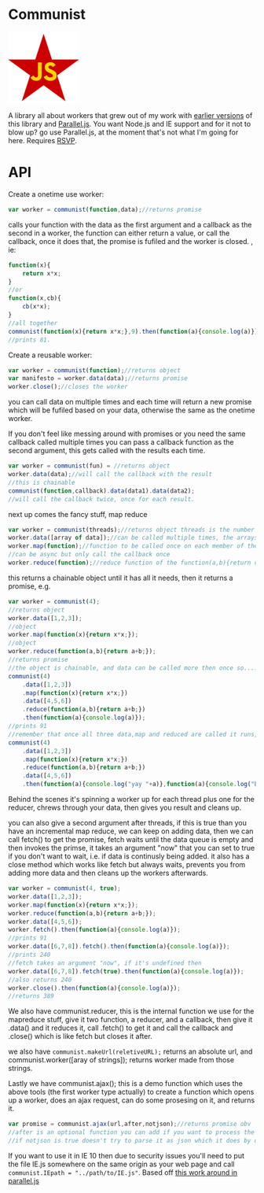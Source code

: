 Communist
==========
![communist](logo.png)

A library all about workers that grew out of my work with [earlier versions](https://github.com/calvinmetcalf/communist/tree/6e920be75ab3ed9b2a36d24dd184a9945f6b4000) of  this library and [Parallel.js](https://github.com/adambom/parallel.js).  You want Node.js and IE support and for it not to blow up? go use Parallel.js, at the moment that's not what I'm going for here. Requires [RSVP](https://github.com/tildeio/rsvp.js).

API
===
Create a onetime use worker:

```JavaScript
var worker = communist(function,data);//returns promise
```

calls your function with the data as the first argument and a callback as the second in a worker, the function can either return a value, or call the callback, once it does that, the promise is fufiled and the worker is closed. , ie:

```JavaScript
function(x){
	return x*x;
}
//or
function(x,cb){
	cb(x*x);
}
//all together
communist(function(x){return x*x;},9).then(function(a){console.log(a)});
//prints 81.
```

Create a reusable worker:

```JavaScript
var worker = communist(function);//returns object
var manifesto = worker.data(data);//returns promise
worker.close();//closes the worker
```

you can call data on multiple times and each time will return a new promise which will be fufiled based on your data, otherwise the same as the onetime worker.

If you don't feel like messing around with promises or you need the same callback called multiple times you can pass a callback function as the second argument, this gets called with the results each time.

```JavaScript
var worker = communist(fun) = //returns object
worker.data(data);//will call the callback with the result
//this is chainable
communist(function,callback).data(data1).data(data2);
//will call the callback twice, once for each result.
```

next up comes the fancy stuff, map reduce

```Javascript
var worker = communist(threads);//returns object threads is the number of map workers, reducer will be an additional thread
worker.data([array of data]);//can be called multiple times, the arrays will be concated
worker.map(function);//function to be called once on each member of the array
//can be async but only call the callback once
worker.reduce(function);//reduce function of the function(a,b){return c};
```

this returns a chainable object until it has all it needs, then it returns a promise, e.g.

```JavaScript
var worker = communist(4);
//returns object
worker.data([1,2,3]);
//object
worker.map(function(x){return x*x;});
//object
worker.reduce(function(a,b){return a+b;});
//returns promise
//the object is chainable, and data can be called more then once so....
communist(4)
	.data([1,2,3])
	.map(function(x){return x*x;})
	.data([4,5,6])
	.reduce(function(a,b){return a+b;})
	.then(function(a){console.log(a)});
//prints 91
//remember that once all three data,map and reduced are called it runs, so the following will give you an error:
communist(4)
	.data([1,2,3])
	.map(function(x){return x*x;})
	.reduce(function(a,b){return a+b;})
	.data([4,5,6])
	.then(function(a){console.log("yay "+a)},function(a){console.log("boo "+a)});
```

Behind the scenes it's spinning a worker up for each thread plus one for the reducer, chrews through your data, then gives you result and cleans up.

you can also give a second argument after threads, if this is true than you have an incremental map reduce, we can keep on adding data, then we can call fetch() to get the promise, fetch waits until the data queue is empty and then invokes the primse, it takes an argument "now" that you can set to true if you don't want to wait, i.e. if data is continusly being added. 
it also has a close method which works like fetch but always waits, prevents you from adding more data and then cleans up the workers afterwards. 

```JavaScript
var worker = communist(4, true);
worker.data([1,2,3]);
worker.map(function(x){return x*x;});
worker.reduce(function(a,b){return a+b;});
worker.data([4,5,6]);
worker.fetch().then(function(a){console.log(a)});
//prints 91
worker.data([6,7,8]).fetch().then(function(a){console.log(a)});
//prints 240
//fetch takes an argument "now", if it's undefined then 
worker.data([6,7,8]).fetch(true).then(function(a){console.log(a)});
//also returns 240
worker.close().then(function(a){console.log(a)});
//returns 389
```

We also have communist.reducer, this is the internal function we use for the mapreduce stuff, give it two function, a reducer, and a callback, then give it .data() and it reduces it, call .fetch() to get it and call the callback and .close() which is like fetch but closes it after. 

we also have `communist.makeUrl(reletiveURL);` returns an absolute url, and communist.worker([aray of strings]); returns worker made from those strings.

Lastly we have communist.ajax(); this is a demo function which uses the above tools (the first worker type actually) to create a function which opens up a worker, does an ajax request, can do some prosesing on it, and returns it.

```JavaScript
var promise = communist.ajax(url,after,notjson);//returns promise obv
//after is an optional function you can add if you want to process the data in the other thread before returning it
//if notjson is true doesn't try to parse it as json which it does by default. 
```

If you want to use it in IE 10 then due to security issues you'll need to put the file IE.js somewhere on the same origin as your web page and call `communist.IEpath = "../path/to/IE.js"`.  Based off [this work around in parallel.js](https://github.com/adambom/parallel.js/pull/16)